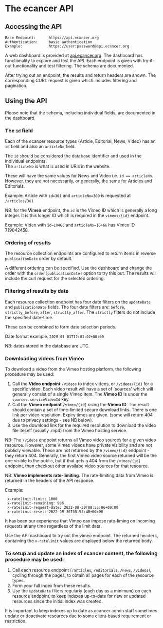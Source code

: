 # The *e*cancer API

## Accessing the API

~~~
Base Endpoint:      https://api.ecancer.org
Authentication:     basic authentication
Example:            https://user:password@api.ecancer.org
~~~

A web dashboard is provided at [api.ecancer.org](https://api.ecancer.org).
The dashboard has functionality to explore and test the API.
Each endpoint is given with try-it-out functionality and test filtering.
The schema are documented.

After trying out an endpoint, the results and return headers are shown.
The corresponding CURL request is given which includes filtering and pagination.


## Using the API

Please note that the schema, including individual fields, are documented in the dashboard.

### The `id` field

Each of the *e*cancer resource types {Article, Editorial, News, Video} has an `id` field
and also an `articleNo` field.

The `id` should be considered the database identifier and used in the individual endpoints.   
The `articleNo` is what is used in URIs in the website.  

These will have the same values for News and Video i.e. `id == articleNo`.  
However, they are not necessarily, or generally, the same for Articles and Editorials.

Example: Article with `id=301` and `articleNo=300` is requested at `/articles/301`.

NB: for the **Vimeo** endpoint, the `id` is the Vimeo ID which is generally a long integer.
It is this longer ID which is required in the `vimeos/{id}` endpoint.

Example: Video with `id=10466` and `articleNo=10466` has Vimeo ID 719042458.


### Ordering of results

The resource collection endpoints are configured to return items in
reverse `publicationDate` order by default.

A different ordering can be specified. Use the dashboard and change the order
with the `order[publicationDate]` option to try this out.
The results will include the curl request for the selected ordering.

### Filtering of results by date

Each resource collection endpoint has four date filters on the `updateDate` and
`publicationDate` fields. The four date filters are: `before`, `strictly_before`,
`after`, `strictly_after`. 
The `strictly` filters do not include the specified date-time.

These can be combined to form date selection periods.

Date format example: `2020-01-01T12:01:02+00:00`

NB: dates stored in the database are UTC.

### Downloading videos from Vimeo

To download a video from the Vimeo hosting platform, the following procedure
may be used:

1. Call the **Video endpoint** `/videos` to index videos, 
or `/videos/{id}` for a specific video. Each video result will have
a set of 'sources' which will generally consist of a single Vimeo item.
The **Vimeo ID** is under the `sources.serviceVideoId` key.
2. Call the **Vimeo endpoint** `/vimeo/{id}` using the **Vimeo ID**.
The result should contain a set of time-limited secure download links. 
There is one link per video resolution. Expiry times are given.
(some will return 404 due to privacy settings - see NB below).
3. Use the download link for the required resolution to download the video
file iteself (usually .mp4) from the Vimeo hosting service.

NB: The `/videos` endpoint returns all Vimeo video sources for a given video resource.
However, some Vimeo videos have private visibility and are not publicly viewable.
These are not returned by the `/vimeo/{id}` endpoint - they return 404.
Generally, the first Vimeo video source returned will be the one visible to the public,
but if that gets a 404 from the `/vimeo/{id}` endpoint, then checkout other availabe
video sources for that resource.

NB: **Vimeo implements rate-limiting**.
The rate-limiting data from Vimeo is returned in the headers of the API response.  

Example:
~~~
 x-ratelimit-limit: 1000 
 x-ratelimit-remaining: 996 
 x-ratelimit-request-date: 2022-08-30T08:55:06+00:00 
 x-ratelimit-reset: 2022-08-30T08:55:40+00:00 
~~~

It has been our experience that Vimeo can impose rate-liming on incoming requests at any
time regardless of the limit data.

Use the API dashboard to try out the vimeo endpoint. The returned
headers, containing the `x-ratelimit` values are displayed below the returned body.

### To setup and update an index of *e*cancer content, the following procedure may be used:

1. Call each resource endpoint (`/articles`, `/editorials`, `/news`, `/videos`), 
cycling through the pages, to obtain all pages for each of the resource types.
2. Form your full index from these results.
3. Use the `updateDate` filters regularly (each day as a minimum) 
on each resource endpoint, to keep indexes up-to-date for new or updated resources
since the initial index was created.

It is important to keep indexes up to date as *e*cancer admin staff sometimes update 
or deactivate resources due to some client-based requirement or restriction.


